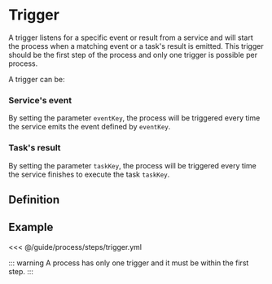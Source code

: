 # Trigger

A trigger listens for a specific event or result from a service and will start the process when a matching event or a task's result is emitted.
This trigger should be the first step of the process and only one trigger is possible per process.

A trigger can be:
### Service's event
By setting the parameter `eventKey`, the process will be triggered every time the service emits the event defined by `eventKey`.
### Task's result
By setting the parameter `taskKey`, the process will be triggered every time the service finishes to execute the task `taskKey`.

## Definition
<param-table :parameter="{
  fields: [{
    name: 'type',
    fullType: '&quot;trigger&quot;'
  }, {
    name: 'key',
    description: '(optional) Key to identify this step',
    fullType: 'string'
  }, {
    name: 'instanceHash',
    description: 'Hash of the service\'s instance',
    fullType: 'string'
  }, {
    name: 'instance',
    description: 'Information about the instance to run. (Ignored if `instanceHash` is set)',
    fullType: 'Instance'
  }, {
    name: 'eventKey',
    description: 'Event\'s key to listen to. (only if `taskKey` is not set)',
    fullType: 'string'
  }, {
    name: 'taskKey',
    description: 'Task\'s key of the result to listen to. (only if `eventKey` is not set)',
    fullType: 'string'
  }]
}" :types="{
  Instance: {
    fields: [{
      name: 'src',
      description: 'Source of the service to deploy (only when `service` is not set)',
      fullType: 'string'
    }, {
      name: 'service',
      description: 'Service hash of the service to deploy (only when `src` is not set)',
      fullType: 'string'
    }, {
      name: 'env',
      description: 'Environment variable to use while deploying the service',
      label: 'repeated',
      fullType: 'string'
    }]
  }
}" />

## Example
<<< @/guide/process/steps/trigger.yml

::: warning
A process has only one trigger and it must be within the first step.
:::
